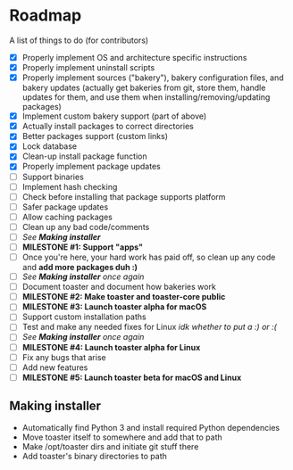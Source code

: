 # Roadmap

A list of things to do (for contributors)

- [x] Properly implement OS and architecture specific instructions
- [x] Properly implement uninstall scripts
- [x] Properly implement sources ("bakery"), bakery configuration files, and bakery updates (actually get bakeries from git, store them, handle updates for them, and use them when installing/removing/updating packages)
- [x] Implement custom bakery support (part of above)
- [x] Actually install packages to correct directories
- [x] Better packages support (custom links)
- [x] Lock database
- [x] Clean-up install package function
- [x] Properly implement package updates
- [ ] Support binaries
- [ ] Implement hash checking
- [ ] Check before installing that package supports platform
- [ ] Safer package updates
- [ ] Allow caching packages
- [ ] Clean up any bad code/comments
- [ ] *See **Making installer***
- [ ] **MILESTONE #1: Support "apps"**
- [ ] Once you're here, your hard work has paid off, so clean up any code and **add more packages duh :)**
- [ ] *See **Making installer** once again*
- [ ] Document toaster and document how bakeries work
- [ ] **MILESTONE #2: Make toaster and toaster-core public**
- [ ] **MILESTONE #3: Launch toaster alpha for macOS**
- [ ] Support custom installation paths
- [ ] Test and make any needed fixes for Linux *idk whether to put a :) or :(*
- [ ] *See **Making installer** once again*
- [ ] **MILESTONE #4: Launch toaster alpha for Linux**
- [ ] Fix any bugs that arise
- [ ] Add new features
- [ ] **MILESTONE #5: Launch toaster beta for macOS and Linux**

## Making installer

- Automatically find Python 3 and install required Python dependencies
- Move toaster itself to somewhere and add that to path
- Make /opt/toaster dirs and initiate git stuff there
- Add toaster's binary directories to path
